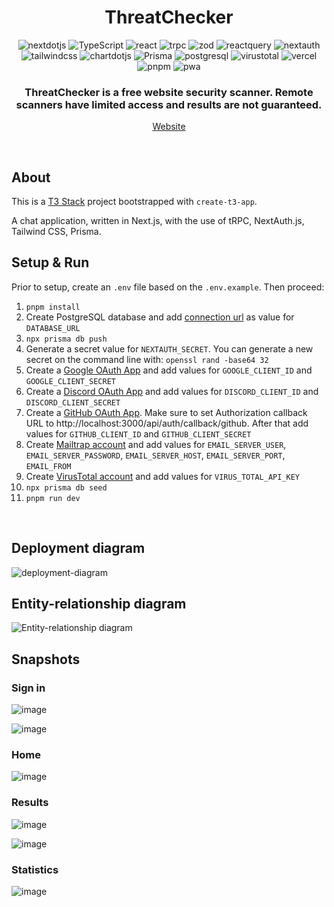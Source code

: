 <head>
    <div align="center">
        <h1 align="center">ThreatChecker</h1>
    </div>
</head>

<div align="center">
  <img alt="nextdotjs" src="https://img.shields.io/badge/-next.js-000000.svg?style=for-the-badge&logo=nextdotjs&logoColor=white" />
  <img alt="TypeScript" src="https://img.shields.io/badge/-TypeScript-3178C6.svg?style=for-the-badge&logo=TypeScript&logoColor=white" />
  <img alt="react" src="https://img.shields.io/badge/-React-61DAFB.svg?style=for-the-badge&logo=react&logoColor=black" />
  <img alt="trpc" src="https://img.shields.io/badge/-trpc-2596BE.svg?style=for-the-badge&logo=trpc&logoColor=white" />
  <img alt="zod" src="https://img.shields.io/badge/-zod-3E67B1.svg?style=for-the-badge&logo=zod&logoColor=white" />
  <img alt="reactquery" src="https://img.shields.io/badge/-react%20query-FF4154.svg?style=for-the-badge&logo=reactquery&logoColor=white" />
  <img alt="nextauth" src="https://img.shields.io/badge/-nextauth.js-000000.svg?style=for-the-badge&logo=nextdotjs&logoColor=white" />
  <img alt="tailwindcss" src="https://img.shields.io/badge/-tailwind%20CSS-4285F4.svg?style=for-the-badge&logo=tailwindcss&logoColor=white" />
  <img alt="chartdotjs" src="https://img.shields.io/badge/-chart.js-FF6384.svg?style=for-the-badge&logo=chartdotjs&logoColor=white" />
  <img alt="Prisma" src="https://img.shields.io/badge/-Prisma-2D3748.svg?style=for-the-badge&logo=prisma&logoColor=white" />
  <img alt="postgresql" src="https://img.shields.io/badge/-postgresql-4169E1.svg?style=for-the-badge&logo=postgresql&logoColor=white" />
  <img alt="virustotal" src="https://img.shields.io/badge/-virustotal%20API-394EFF.svg?style=for-the-badge&logo=virustotal&logoColor=white" />
  <img alt="vercel" src="https://img.shields.io/badge/-vercel-000000.svg?style=for-the-badge&logo=vercel&logoColor=white" />
  <img alt="pnpm" src="https://img.shields.io/badge/-pnpm-F69220.svg?style=for-the-badge&logo=pnpm&logoColor=white" />
  <img alt="pwa" src="https://img.shields.io/badge/-pwa-5A0FC8.svg?style=for-the-badge&logo=pwa&logoColor=white" />
</div>

<div align="center">
  <h3>ThreatChecker is a free website security scanner. Remote scanners have limited access and results are not guaranteed.</h3>    
  <p><a href="https://threat-checker.vercel.app/" target="_blank">Website</a></p>
</div>

<br/>

## About

This is a [T3 Stack](https://create.t3.gg/) project bootstrapped with `create-t3-app`.

A chat application, written in Next.js, with the use of tRPC, NextAuth.js, Tailwind CSS, Prisma.

## Setup & Run

Prior to setup, create an `.env` file based on the `.env.example`.
Then proceed:

1. `pnpm install`
2. Create PostgreSQL database and add [connection url](https://www.prisma.io/docs/reference/database-reference/connection-urls#env) as value for `DATABASE_URL`
3. `npx prisma db push`
4. Generate a secret value for `NEXTAUTH_SECRET`. You can generate a new secret on the command line with: `openssl rand -base64 32`
5. Create a [Google OAuth App](https://console.developers.google.com/apis/credentials) and add values for `GOOGLE_CLIENT_ID` and `GOOGLE_CLIENT_SECRET`
6. Create a [Discord OAuth App](https://create.t3.gg/en/usage/next-auth#setting-up-the-default-discordprovider) and add values for `DISCORD_CLIENT_ID` and `DISCORD_CLIENT_SECRET`
7. Create a [GitHub OAuth App](https://docs.github.com/en/apps/oauth-apps/building-oauth-apps/creating-an-oauth-app). Make sure to set Authorization callback URL to http://localhost:3000/api/auth/callback/github. After that add values for `GITHUB_CLIENT_ID` and `GITHUB_CLIENT_SECRET`
8. Create [Mailtrap account](https://mailtrap.io/) and add values for `EMAIL_SERVER_USER`, `EMAIL_SERVER_PASSWORD`, `EMAIL_SERVER_HOST`, `EMAIL_SERVER_PORT`, `EMAIL_FROM`
9. Create [VirusTotal account](https://www.virustotal.com/) and add values for `VIRUS_TOTAL_API_KEY`
10. `npx prisma db seed`
11. `pnpm run dev`

<br/>

## Deployment diagram

![deployment-diagram](https://github.com/YaroslavChuiko/threatChecker/assets/32570823/9deea909-e62f-4c40-88cd-c3e23400b0b4)

## Entity-relationship diagram

![Entity-relationship diagram](https://github.com/YaroslavChuiko/threatChecker/assets/32570823/a7a9e145-0e2e-46a3-8d80-c3fcbc902d16)

## Snapshots

### Sign in

![image](https://github.com/YaroslavChuiko/threatChecker/assets/32570823/3e911f80-3dbe-4a96-8737-d9ff7f009d72)

![image](https://github.com/YaroslavChuiko/threatChecker/assets/32570823/5129130b-5411-42c6-a6b6-6ce338ed550e)

### Home

![image](https://github.com/YaroslavChuiko/threatChecker/assets/32570823/247d1905-fa57-468b-97e1-b868eddc5565)

### Results

![image](https://github.com/YaroslavChuiko/threatChecker/assets/32570823/89033d5f-cb90-4f4e-9ecd-4beb9808ba31)

![image](https://github.com/YaroslavChuiko/threatChecker/assets/32570823/c61913bc-e85f-44cd-8868-45401886e1f3)

### Statistics

![image](https://github.com/YaroslavChuiko/threatChecker/assets/32570823/8d6fc59b-01e2-44c2-91f1-b1742e3d332c)
